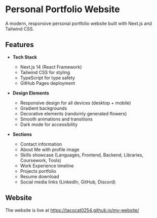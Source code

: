 # Personal Portfolio Website

A modern, responsive personal portfolio website built with Next.js and Tailwind CSS.

## Features

- **Tech Stack**
  - Next.js 14 (React Framework)
  - Tailwind CSS for styling
  - TypeScript for type safety
  - GitHub Pages deployment

- **Design Elements**
  - Responsive design for all devices (desktop + mobile)
  - Gradient backgrounds
  - Decorative elements (randomly generated flowers)
  - Smooth animations and transitions
  - Dark mode for accessibility 

- **Sections**
  - Contact information
  - About Me with profile image
  - Skills showcase (Languages, Frontend, Backend, Libraries, Coursework, Tools)
  - Work Experience timeline
  - Projects portfolio
  - Resume download
  - Social media links (LinkedIn, GitHub, Discord)

## Website

The website is live at https://tacocat0254.github.io/my-website/


